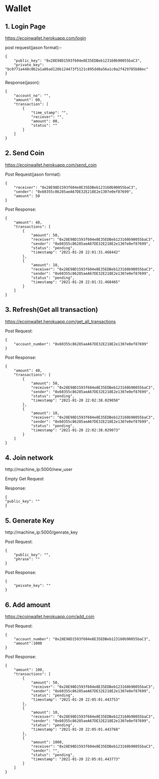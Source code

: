 # Wallet

## 1. Login Page

https://ecoinwallet.herokuapp.com/login

post request(jason format):-

    {
        "public_key": "0x28E98D1593f604e8E35EDBeb123160b90055baC3",
        "private_key": "bc0771a448c062a1a86ad128b124473f5121c895dd8a56a1c0a2f429785b88ec"
    }

Response(jason):

    {
        "account_no": "",
        "amount": 00,
        "transaction": [
            {
                "time_stamp": "",
                "reciever": "",
                "amount": 00,
                "status": ""
            }
        ]
    }

## 2. Send Coin

https://ecoinwallet.herokuapp.com/send_coin

Post Request(jason format):

    {
        "receiver": "0x28E98D1593f604e8E35EDBeb123160b90055baC3",
        "sender": "0x60355c86285aeA67DE32E218E2e1307e0ef87699",
        "amount": 50
    }

Post Response:

    {
        "amount": 40,
        "transactions": [
            {
                "amount": 50,
                "receiver": "0x28E98D1593f604e8E35EDBeb123160b90055baC3",
                "sender": "0x60355c86285aeA67DE32E218E2e1307e0ef87699",
                "status": "pending",
                "timestamp": "2021-01-20 22:01:31.468442"
            },
            {
                "amount": 10,
                "receiver": "0x28E98D1593f604e8E35EDBeb123160b90055baC3",
                "sender": "0x60355c86285aeA67DE32E218E2e1307e0ef87699",
                "status": "pending",
                "timestamp": "2021-01-20 22:01:31.468465"
            }
        ]
    }

## 3. Refresh(Get all transaction)

https://ecoinwallet.herokuapp.com/get_all_transactions

Post Request:

    {
        "account_number": "0x60355c86285aeA67DE32E218E2e1307e0ef87699"
    }

Post Response:

    {
        "amount": 40,
        "transactions": [
            {
                "amount": 50,
                "receiver": "0x28E98D1593f604e8E35EDBeb123160b90055baC3",
                "sender": "0x60355c86285aeA67DE32E218E2e1307e0ef87699",
                "status": "pending",
                "timestamp": "2021-01-20 22:02:38.029058"
            },
            {
                "amount": 10,
                "receiver": "0x28E98D1593f604e8E35EDBeb123160b90055baC3",
                "sender": "0x60355c86285aeA67DE32E218E2e1307e0ef87699",
                "status": "pending",
                "timestamp": "2021-01-20 22:02:38.029073"
            }
        ]
    }

## 4. Join network

http://machine_ip:5000/new_user

Empty Get Request

Response:

    {
    "public_key": ""
    }

## 5. Generate Key

http://machine_ip:5000/genrate_key

Post Request:

    {
        "public_key": "",
        "phrase": ""
    }

Post Response:

    {
        "peivate_key": ""
    }

## 6. Add amount

https://ecoinwallet.herokuapp.com/add_coin

Post Request: 

    {
        "account_number": "0x28E98D1593f604e8E35EDBeb123160b90055baC3",
        "amount":1000
    }

Post Response:

    {
        "amount": 100,
        "transactions": [
            {
                "amount": 50,
                "receiver": "0x28E98D1593f604e8E35EDBeb123160b90055baC3",
                "sender": "0x60355c86285aeA67DE32E218E2e1307e0ef87699",
                "status": "pending",
                "timestamp": "2021-01-20 22:05:01.443753"
            },
            {
                "amount": 10,
                "receiver": "0x28E98D1593f604e8E35EDBeb123160b90055baC3",
                "sender": "0x60355c86285aeA67DE32E218E2e1307e0ef87699",
                "status": "pending",
                "timestamp": "2021-01-20 22:05:01.443768"
            },
            {
                "amount": 1000,
                "receiver": "0x28E98D1593f604e8E35EDBeb123160b90055baC3",
                "sender": "",
                "status": "pending",
                "timestamp": "2021-01-20 22:05:01.443773"
            }
        ]
    }












